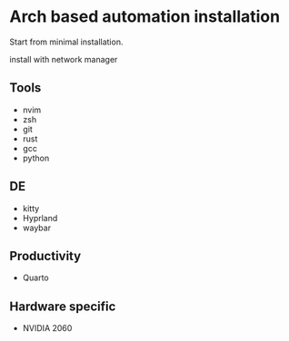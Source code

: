 # Arch based automation installation

Start from minimal installation.

install with network manager

## Tools

- nvim
- zsh
- git
- rust
- gcc
- python

## DE

- kitty
- Hyprland
- waybar

## Productivity

- Quarto

## Hardware specific

- NVIDIA 2060
